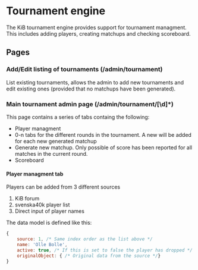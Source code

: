 # Tournament engine

The KiB tournament engine provides support for tournament managment. This includes adding players, creating matchups and checking scoreboard.

## Pages

### Add/Edit listing of tournaments (/admin/tournament)

List existing tournaments, allows the admin to add new tournaments and edit existing ones (provided that no matchups have been generated).

### Main tournament admin page (/admin/tournament/[\d]*)

This page contains a series of tabs containg the following:

 * Player managment
 * 0-n tabs for the different rounds in the tournament. A new will be added for each new generated matchup
 * Generate new matchup. Only possible of score has been reported for all matches in the current round.
 * Scoreboard
 
#### Player managment tab

Players can be added from 3 different sources

 1. KiB forum 
 2. svenska40k player list
 3. Direct input of player names
 
The data model is defined like this:
```javascript
{
	source: 1, /* Same index order as the list above */
	name: 'Olle Bolle',
	active: true, /* If this is set to false the player has dropped */
	originalObject: { /* Original data from the source */}
}
```
	

